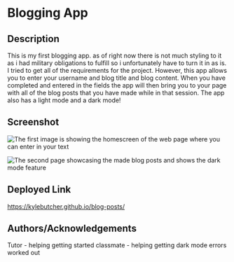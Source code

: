 # Blogging App

## Description

This is my first blogging app. as of right now there is not much styling to it as i had military obligations to fulfill so i unfortunately have to turn it in as is. I tried to get all of the requirements for the project. However, this app allows you to enter your username and blog title and blog content. When you have completed and entered in the fields the app will then bring you to your page with all of the blog posts that you have made while in that session. The app also has a light mode and a dark mode!

## Screenshot
![The first image is showing the homescreen of the web page where you can enter in your text](<Screenshot 2024-05-29 at 11.31.14 AM.png>)

![The second page showcasing the made blog posts and shows the dark mode feature](<Screenshot 2024-05-29 at 11.31.27 AM.png>)

## Deployed Link
https://kylebutcher.github.io/blog-posts/

## Authors/Acknowledgements

Tutor - helping getting started
classmate - helping getting dark mode errors worked out